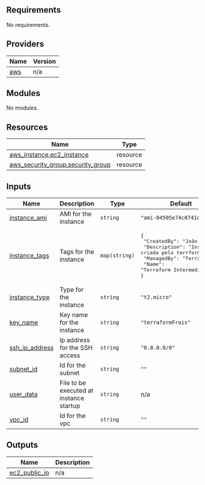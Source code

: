 <!-- BEGIN_TF_DOCS -->
## Requirements

No requirements.

## Providers

| Name | Version |
|------|---------|
| <a name="provider_aws"></a> [aws](#provider\_aws) | n/a |

## Modules

No modules.

## Resources

| Name | Type |
|------|------|
| [aws_instance.ec2_instance](https://registry.terraform.io/providers/hashicorp/aws/latest/docs/resources/instance) | resource |
| [aws_security_group.security_group](https://registry.terraform.io/providers/hashicorp/aws/latest/docs/resources/security_group) | resource |

## Inputs

| Name | Description | Type | Default | Required |
|------|-------------|------|---------|:--------:|
| <a name="input_instance_ami"></a> [instance\_ami](#input\_instance\_ami) | AMI for the instance | `string` | `"ami-04505e74c0741db8d"` | no |
| <a name="input_instance_tags"></a> [instance\_tags](#input\_instance\_tags) | Tags for the instance | `map(string)` | <pre>{<br>  "CreatedBy": "João Frois",<br>  "Description": "Instancia criada pelo terrform",<br>  "ManagedBy": "Terraform",<br>  "Name": "Terraform Intermediario"<br>}</pre> | no |
| <a name="input_instance_type"></a> [instance\_type](#input\_instance\_type) | Type for the instance | `string` | `"t2.micro"` | no |
| <a name="input_key_name"></a> [key\_name](#input\_key\_name) | Key name for the instance | `string` | `"terraformFrois"` | no |
| <a name="input_ssh_ip_address"></a> [ssh\_ip\_address](#input\_ssh\_ip\_address) | Ip address for the SSH access | `string` | `"0.0.0.0/0"` | no |
| <a name="input_subnet_id"></a> [subnet\_id](#input\_subnet\_id) | Id for the subnet | `string` | `""` | no |
| <a name="input_user_data"></a> [user\_data](#input\_user\_data) | File to be executed at instance startup | `string` | n/a | yes |
| <a name="input_vpc_id"></a> [vpc\_id](#input\_vpc\_id) | Id for the vpc | `string` | `""` | no |

## Outputs

| Name | Description |
|------|-------------|
| <a name="output_ec2_public_ip"></a> [ec2\_public\_ip](#output\_ec2\_public\_ip) | n/a |
<!-- END_TF_DOCS -->